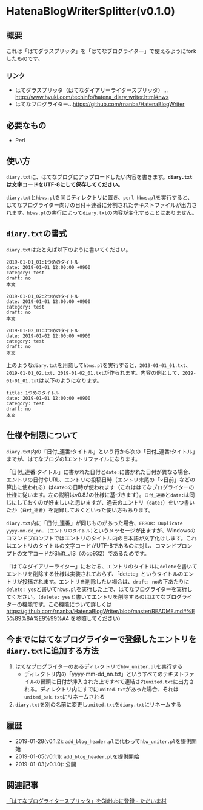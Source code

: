 # HatenaBlogWriterSplitter(v0.1.0)

## 概要
これは「はてダラスプリッタ」を「はてなブログライター」で使えるようにforkしたものです。

### リンク
- はてダラスプリッタ（はてなダイアリーライタースプリッタ）…http://www.hyuki.com/techinfo/hatena_diary_writer.html#hws
- はてなブログライター…https://github.com/rnanba/HatenaBlogWriter

## 必要なもの
- Perl

## 使い方
``diary.txt``に、はてなブログにアップロードしたい内容を書きます。**``diary.txt``は文字コードをUTF-8にして保存してください。**

``diary.txt``と``hbws.pl``を同じディレクトリに置き、``perl hbws.pl``を実行すると、はてなブログライター向けの日付＋連番に分割されたテキストファイルが出力されます。``hbws.pl``の実行によって``diary.txt``の内容が変化することはありません。

## ``diary.txt``の書式

``diary.txt``はたとえば以下のように書いてください。

```
2019-01-01_01:1つめのタイトル
date: 2019-01-01 12:00:00 +0900
category: test
draft: no
本文

2019-01-01_02:2つめのタイトル
date: 2019-01-01 12:00:00 +0900
category: test
draft: no
本文

2019-01-02_01:3つめのタイトル
date: 2019-01-02 12:00:00 +0900
category: test
draft: no
本文
```

上のような``diary.txt``を用意して``hbws.pl``を実行すると、``2019-01-01_01.txt``、``2019-01-01_02.txt``、``2019-01-02_01.txt``が作られます。内容の例として、``2019-01-01_01.txt``は以下のようになります。

```
title: 1つめのタイトル
date: 2019-01-01 12:00:00 +0900
category: test
draft: no
本文

```

## 仕様や制限について

``diary.txt``内の「日付_連番:タイトル」という行から次の「日付_連番:タイトル」までが、はてなブログの1エントリファイルになります。

「日付_連番:タイトル」に書かれた日付と``date:``に書かれた日付が異なる場合、エントリの日付やURL、エントリの投稿日時（エントリ末尾の「×日前」などの算出に使われる）は``date:``の日時が使われます（これははてなブログライターの仕様に従います。左の説明はv0.8.1の仕様に基づきます）。``日付_連番``と``date:``は同じにしておくのが好ましいと思いますが、過去のエントリ（``date:``）をいつ書いたか（``日付_連番``）を記録しておくといった使い方もあります。

``diary.txt``内に「日付_連番」が同じものがあった場合、``ERROR: Duplicate yyyy-mm-dd_nn. (エントリのタイトル)``というメッセージが出ますが、Windowsのコマンドプロンプトではエントリのタイトル内の日本語が文字化けします。これはエントリのタイトルの文字コードがUTF-8であるのに対し、コマンドプロンプトの文字コードがShift_JIS（のcp932）であるためです。

「はてなダイアリーライター」における、エントリのタイトルに``delete``を書いてエントリを削除する仕様は実装されておらず、「detete」というタイトルのエントリが投稿されます。エントリを削除したい場合は、``draft: no``の下あたりに``delete: yes``と書いて``hbws.pl``を実行した上で、はてなブログライターを実行してください。（``delete: yes``と書いてエントリを削除するのははてなブログライターの機能です。この機能について詳しくは https://github.com/rnanba/HatenaBlogWriter/blob/master/README.md#%E5%89%8A%E9%99%A4 を参照してください）

## 今までにはてなブログライターで登録したエントリを``diary.txt``に追加する方法

1. はてなブログライターのあるディレクトリで``hbw_uniter.pl``を実行する
	- ディレクトリ内の「yyyy-mm-dd_nn.txt」というすべてのテキストファイルの冒頭に日付が挿入された上ですべて連結され``united.txt``に出力される。ディレクトリ内にすでに``united.txt``があった場合、それは``united_bak.txt``にリネームされる
1. ``diary.txt``を別の名前に変更し``united.txt``を``diary.txt``にリネームする

## 履歴
- 2019-01-28(v0.1.2): ``add_blog_header.pl``に代わって``hbw_uniter.pl``を提供開始
- 2019-01-05(v0.1.1): ``add_blog_header.pl``を提供開始
- 2019-01-03(v0.1.0): 公開

## 関連記事
[「はてなブログライタースプリッタ」をGitHubに登録 \- ただいま村](https://ima.hatenablog.jp/entry/2019/01/04/060000)
